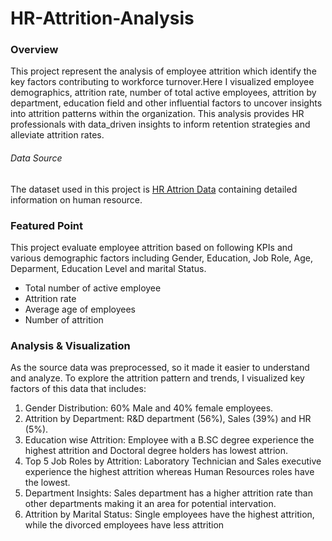 # HR-Attrition-Analysis


### Overview
This project represent the analysis of employee attrition which identify the key factors contributing to workforce turnover.Here I visualized employee demographics, attrition rate, number of total active employees, attrition by department, education field and other influential factors to uncover insights into attrition patterns within the organization. This analysis provides HR professionals with data_driven insights to inform retention strategies and alleviate attrition rates.


###### Data Source
The dataset used in this project is [HR Attrion Data](https://www.kaggle.com/datasets/govindkrishnadas/hotel-revenue) containing detailed information on human resource.

### Featured Point
This project evaluate employee attrition based on following KPIs and various demographic factors including Gender, Education, Job Role, Age, Deparment, Education Level and marital Status.

- Total number of active employee
- Attrition rate
- Average age of employees
- Number of attrition


### Analysis & Visualization
As the source data was preprocessed, so it made it easier to understand and analyze. To explore the attrition pattern and trends, I visualized key factors of this data that includes:

1. Gender Distribution: 60% Male and 40% female employees.<br>
2. Attrition by Department: R&D department (56%), Sales (39%) and HR (5%). <br>
3. Education wise Attrition: Employee with a B.SC degree experience the highest attrition and Doctoral degree holders has lowest attrion.<br>
4. Top 5 Job Roles by Attrition: Laboratory Technician and Sales executive  experience the highest attrition whereas Human Resources roles have the lowest. <br>
5. Department Insights: Sales department has a higher attrition rate than other departments making it an area for potential intervation.<br>
6. Attrition by Marital Status: Single employees have the highest attrition, while the divorced employees have less attrition<br>
